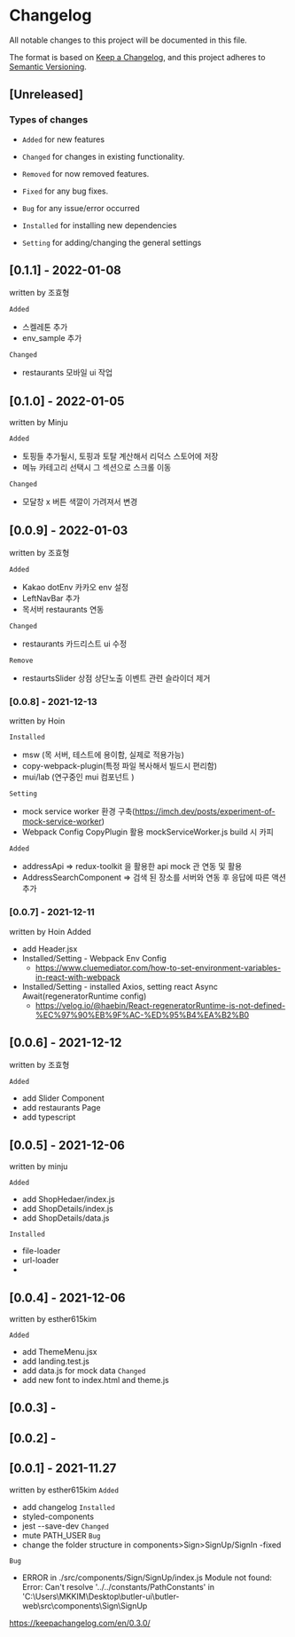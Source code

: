 # Changelog

All notable changes to this project will be documented in this file.

The format is based on [Keep a Changelog](https://keepachangelog.com/en/1.0.0/),
and this project adheres to [Semantic Versioning](https://semver.org/spec/v2.0.0.html).

## [Unreleased]

### Types of changes

- `Added` for new features
- `Changed` for changes in existing functionality.
- `Removed` for now removed features.
- `Fixed` for any bug fixes.

- `Bug` for any issue/error occurred
- `Installed` for installing new dependencies
- `Setting` for adding/changing the general settings

## [0.1.1] - 2022-01-08

written by 조효형

`Added`
- 스켈레톤 추가
- env_sample 추가

`Changed`
- restaurants 모바일 ui 작업

## [0.1.0] - 2022-01-05

written by Minju

`Added`

- 토핑들 추가될시, 토핑과 토탈 계산해서 리덕스 스토어에 저장
- 메뉴 카테고리 선택시 그 섹션으로 스크롤 이동

`Changed`

- 모달창 x 버튼 색깔이 가려져서 변경

## [0.0.9] - 2022-01-03

written by 조효형

`Added`

- Kakao dotEnv 카카오 env 설정
- LeftNavBar 추가
- 목서버 restaurants 연동

`Changed`

- restaurants 카드리스트 ui 수정

`Remove`

- restaurtsSlider 상점 상단노출 이벤트 관련 슬라이더 제거

### [0.0.8] - 2021-12-13

written by Hoin

`Installed`

- msw (목 서버, 테스트에 용이함, 실제로 적용가능)
- copy-webpack-plugin(특정 파일 복사해서 빌드시 편리함)
- mui/lab (연구중인 mui 컴포넌트 )

`Setting`

- mock service worker 환경 구축(https://imch.dev/posts/experiment-of-mock-service-worker)
- Webpack Config CopyPlugin 활용 mockServiceWorker.js build 시 카피

`Added`

- addressApi => redux-toolkit 을 활용한 api mock 관 연동 및 활용
- AddressSearchComponent => 검색 된 장소를 서버와 연동 후 응답에 따른 액션 추가

### [0.0.7] - 2021-12-11

written by Hoin
Added

- add Header.jsx
- Installed/Setting - Webpack Env Config
  - https://www.cluemediator.com/how-to-set-environment-variables-in-react-with-webpack
- Installed/Setting - installed Axios, setting react Async Await(regeneratorRuntime config)
  - https://velog.io/@haebin/React-regeneratorRuntime-is-not-defined-%EC%97%90%EB%9F%AC-%ED%95%B4%EA%B2%B0

## [0.0.6] - 2021-12-12

written by 조효형

`Added`

- add Slider Component
- add restaurants Page
- add typescript

## [0.0.5] - 2021-12-06

written by minju

`Added`

- add ShopHedaer/index.js
- add ShopDetails/index.js
- add ShopDetails/data.js

`Installed`

- file-loader
- url-loader
-

## [0.0.4] - 2021-12-06

written by esther615kim

`Added`

- add ThemeMenu.jsx
- add landing.test.js
- add data.js for mock data
  `Changed`
- add new font to index.html and theme.js

## [0.0.3] -

## [0.0.2] -

## [0.0.1] - 2021-11.27

written by esther615kim
`Added`

- add changelog
  `Installed`
- styled-components
- jest --save-dev
  `Changed`
- mute PATH_USER `Bug`
- change the folder structure in components>Sign>SignUp/SignIn -fixed

`Bug`

- ERROR in ./src/components/Sign/SignUp/index.js
  Module not found: Error: Can't resolve '../../constants/PathConstants' in 'C:\Users\MKKIM\Desktop\butler-ui\butler-web\src\components\Sign\SignUp

https://keepachangelog.com/en/0.3.0/
